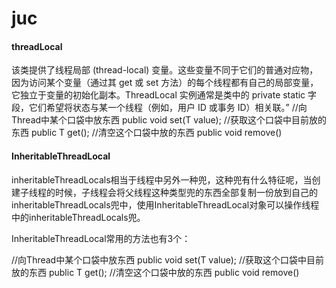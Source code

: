 # juc
#### threadLocal

该类提供了线程局部 (thread-local) 变量。这些变量不同于它们的普通对应物，因为访问某个变量（通过其 get 或 set 方法）的每个线程都有自己的局部变量，它独立于变量的初始化副本。ThreadLocal 实例通常是类中的 private static 字段，它们希望将状态与某一个线程（例如，用户 ID 或事务 ID）相关联。”
//向Thread中某个口袋中放东西
public void set(T value);
//获取这个口袋中目前放的东西
public T get();
//清空这个口袋中放的东西
public void remove()

#### InheritableThreadLocal
inheritableThreadLocals相当于线程中另外一种兜，这种兜有什么特征呢，当创建子线程的时候，子线程会将父线程这种类型兜的东西全部复制一份放到自己的inheritableThreadLocals兜中，使用InheritableThreadLocal对象可以操作线程中的inheritableThreadLocals兜。

InheritableThreadLocal常用的方法也有3个：

//向Thread中某个口袋中放东西
public void set(T value);
//获取这个口袋中目前放的东西
public T get();
//清空这个口袋中放的东西
public void remove()
 